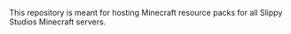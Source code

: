 This repository is meant for hosting Minecraft resource packs for all Slippy Studios Minecraft servers.
